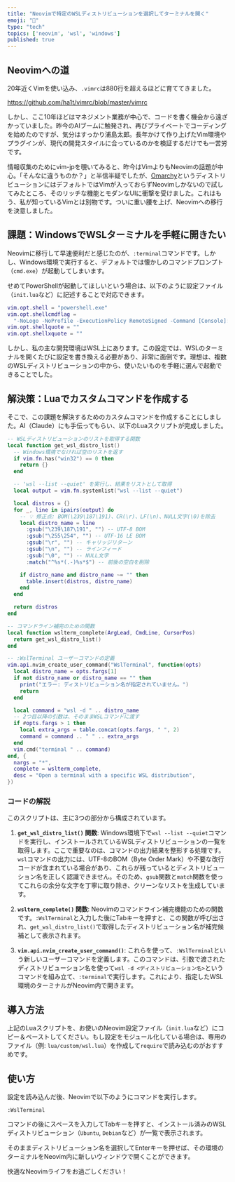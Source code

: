 ```yaml
---
title: "Neovimで特定のWSLディストリビューションを選択してターミナルを開く"
emoji: "🐷"
type: "tech"
topics: ['neovim', 'wsl', 'windows']
published: true
---
```


## Neovimへの道

20年近くVimを使い込み、`.vimrc`は880行を超えるほどに育ててきました。

https://github.com/ha1t/vimrc/blob/master/vimrc

しかし、ここ10年ほどはマネジメント業務が中心で、コードを書く機会から遠ざかっていました。昨今のAIブームに触発され、再びプライベートでコーディングを始めたのですが、気分はすっかり浦島太郎。長年かけて作り上げたVim環境やプラグインが、現代の開発スタイルに合っているのかを検証するだけでも一苦労です。

情報収集のためにvim-jpを覗いてみると、昨今はVimよりもNeovimの話題が中心。「そんなに違うものか？」と半信半疑でしたが、[Omarchy](https://github.com/Omarchy/omarchy)というディストリビューションにはデフォルトではVimが入っておらずNeovimしかないので試してみたところ、そのリッチな機能とモダンなUIに衝撃を受けました。これはもう、私が知っているVimとは別物です。ついに重い腰を上げ、Neovimへの移行を決意しました。

## 課題：WindowsでWSLターミナルを手軽に開きたい

Neovimに移行して早速便利だと感じたのが、`:terminal`コマンドです。しかし、Windows環境で実行すると、デフォルトでは懐かしのコマンドプロンプト（`cmd.exe`）が起動してしまいます。

せめてPowerShellが起動してほしいという場合は、以下のように設定ファイル（`init.lua`など）に記述することで対応できます。

```lua
vim.opt.shell = "powershell.exe"
vim.opt.shellcmdflag =
  "-NoLogo -NoProfile -ExecutionPolicy RemoteSigned -Command [Console]::InputEncoding=[Console]::OutputEncoding=[System.Text.Encoding]::UTF8;"
vim.opt.shellquote = ""
vim.opt.shellxquote = ""
```

しかし、私の主な開発環境はWSL上にあります。この設定では、WSLのターミナルを開くたびに設定を書き換える必要があり、非常に面倒です。理想は、複数のWSLディストリビューションの中から、使いたいものを手軽に選んで起動できることでした。

## 解決策：Luaでカスタムコマンドを作成する

そこで、この課題を解決するためのカスタムコマンドを作成することにしました。AI（Claude）にも手伝ってもらい、以下のLuaスクリプトが完成しました。

```lua
-- WSLディストリビューションのリストを取得する関数
local function get_wsl_distro_list()
  -- Windows環境でなければ空のリストを返す
  if vim.fn.has("win32") == 0 then
    return {}
  end

  -- 'wsl --list --quiet' を実行し、結果をリストとして取得
  local output = vim.fn.systemlist("wsl --list --quiet")

  local distros = {}
  for _, line in ipairs(output) do
    -- 💡 修正点: BOM(\239\187\191)、CR(\r)、LF(\n)、NULL文字(\0)を除去
    local distro_name = line
      :gsub("\239\187\191", "") -- UTF-8 BOM
      :gsub("\255\254", "") -- UTF-16 LE BOM
      :gsub("\r", "") -- キャリッジリターン
      :gsub("\n", "") -- ラインフィード
      :gsub("\0", "") -- NULL文字
      :match("^%s*(.-)%s*$") -- 前後の空白を削除

    if distro_name and distro_name ~= "" then
      table.insert(distros, distro_name)
    end
  end

  return distros
end

-- コマンドライン補完のための関数
local function wslterm_complete(ArgLead, CmdLine, CursorPos)
  return get_wsl_distro_list()
end

-- :WslTerminal ユーザーコマンドの定義
vim.api.nvim_create_user_command("WslTerminal", function(opts)
  local distro_name = opts.fargs[1]
  if not distro_name or distro_name == "" then
    print("エラー: ディストリビューション名が指定されていません。")
    return
  end

  local command = "wsl -d " .. distro_name
  -- 2つ目以降の引数は、そのままWSLコマンドに渡す
  if #opts.fargs > 1 then
    local extra_args = table.concat(opts.fargs, " ", 2)
    command = command .. " " .. extra_args
  end
  vim.cmd("terminal " .. command)
end, {
  nargs = "*",
  complete = wslterm_complete,
  desc = "Open a terminal with a specific WSL distribution",
})
```

### コードの解説

このスクリプトは、主に3つの部分から構成されています。

1.  **`get_wsl_distro_list()` 関数**:
    Windows環境下で`wsl --list --quiet`コマンドを実行し、インストールされているWSLディストリビューションの一覧を取得します。ここで重要なのは、コマンドの出力結果を整形する処理です。`wsl`コマンドの出力には、UTF-8のBOM（Byte Order Mark）や不要な改行コードが含まれている場合があり、これらが残っているとディストリビューション名を正しく認識できません。そのため、`gsub`関数と`match`関数を使ってこれらの余分な文字を丁寧に取り除き、クリーンなリストを生成しています。

2.  **`wslterm_complete()` 関数**:
    Neovimのコマンドライン補完機能のための関数です。`:WslTerminal`と入力した後にTabキーを押すと、この関数が呼び出され、`get_wsl_distro_list()`で取得したディストリビューション名が補完候補として表示されます。

3.  **`vim.api.nvim_create_user_command()`**:
    これらを使って、`:WslTerminal`という新しいユーザーコマンドを定義します。このコマンドは、引数で渡されたディストリビューション名を使って`wsl -d <ディストリビューション名>`というコマンドを組み立て、`:terminal`で実行します。これにより、指定したWSL環境のターミナルがNeovim内で開きます。

## 導入方法

上記のLuaスクリプトを、お使いのNeovim設定ファイル（`init.lua`など）にコピー＆ペーストしてください。もし設定をモジュール化している場合は、専用のファイル（例: `lua/custom/wsl.lua`）を作成して`require`で読み込むのがおすすめです。

## 使い方

設定を読み込んだ後、Neovimで以下のようにコマンドを実行します。

```
:WslTerminal
```

コマンドの後にスペースを入力してTabキーを押すと、インストール済みのWSLディストリビューション（`Ubuntu`, `Debian`など）が一覧で表示されます。

そのままディストリビューション名を選択してEnterキーを押せば、その環境のターミナルをNeovim内に新しいウィンドウで開くことができます。

快適なNeovimライフをお過ごしください！

